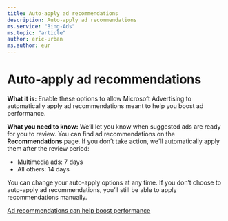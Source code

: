 ```yaml
---
title: Auto-apply ad recommendations
description: Auto-apply ad recommendations
ms.service: "Bing-Ads"
ms.topic: "article"
author: eric-urban
ms.author: eur
---
```


# Auto-apply ad recommendations

**What it is:**  Enable these options to allow Microsoft Advertising to automatically apply ad recommendations meant to help you boost ad performance.

**What you need to know:** We’ll let you know when suggested ads are ready for you to review. You can find ad recommendations on the **Recommendations** page. If you don’t take action, we’ll automatically apply them after the review period:

- Multimedia ads: 7 days
- All others: 14 days

You can change your auto-apply options at any time. If you don’t choose to auto-apply ad recommendations, you’ll still be able to apply recommendations manually.

[Ad recommendations can help boost performance](../hlp_BA_CONC_AdsByBing.md)

 

